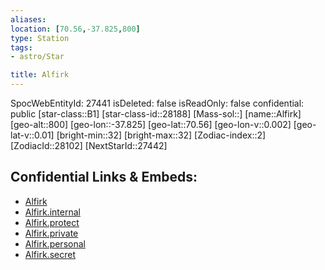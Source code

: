 ```yaml
---
aliases: 
location: [70.56,-37.825,800]
type: Station
tags:
- astro/Star

title: Alfirk
---
```

SpocWebEntityId: 27441
isDeleted: false
isReadOnly: false
confidential: public
[star-class::B1]
[star-class-id::28188]
[Mass-sol::]
[name::Alfirk]
[geo-alt::800]
[geo-lon::-37.825]
[geo-lat::70.56]
[geo-lon-v::0.002]
[geo-lat-v::0.01]
[bright-min::32]
[bright-max::32]
[Zodiac-index::2]
[ZodiacId::28102]
[NextStarId::27442]



## Confidential Links & Embeds: 
- [Alfirk](../../../_public/astro/Star/Alfirk.md) 
- [Alfirk.internal](../../../_internal/astro/Star/Alfirk.internal.md) 
- [Alfirk.protect](../../../_protect/astro/Star/Alfirk.protect.md) 
- [Alfirk.private](../../../_private/astro/Star/Alfirk.private.md) 
- [Alfirk.personal](../../../_personal/astro/Star/Alfirk.personal.md) 
- [Alfirk.secret](../../../_secret/astro/Star/Alfirk.secret.md)

